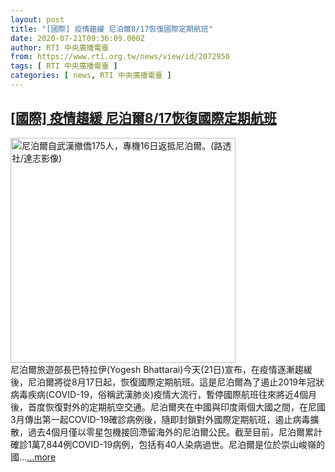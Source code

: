 ```yaml
---
layout: post
title: "[國際] 疫情趨緩 尼泊爾8/17恢復國際定期航班"
date: 2020-07-21T09:36:09.000Z
author: RTI 中央廣播電臺
from: https://www.rti.org.tw/news/view/id/2072950
tags: [ RTI 中央廣播電臺 ]
categories: [ news, RTI 中央廣播電臺 ]
---
```

<!--1595324169000-->
[[國際] 疫情趨緩 尼泊爾8/17恢復國際定期航班](https://www.rti.org.tw/news/view/id/2072950)
------

<div>
<img src="https://static.rti.org.tw/assets/thumbnails/2020/02/16/9ae368d057e96284f90a4fa5a9e8160e.jpg" width="360" alt="尼泊爾自武漢撤僑175人，專機16日返抵尼泊爾。(路透社/達志影像)" title="尼泊爾自武漢撤僑175人，專機16日返抵尼泊爾。(路透社/達志影像)"><br>尼泊爾旅遊部長巴特拉伊(Yogesh Bhattarai)今天(21日)宣布，在疫情逐漸趨緩後，尼泊爾將從8月17日起，恢復國際定期航班。這是尼泊爾為了遏止2019年冠狀病毒疾病(COVID-19，俗稱武漢肺炎)疫情大流行，暫停國際航班往來將近4個月後，首度恢復對外的定期航空交通。尼泊爾夾在中國與印度兩個大國之間，在尼國3月傳出第一起COVID-19確診病例後，隨即封鎖對外國際定期航班，遏止病毒擴散，過去4個月僅以零星包機接回滯留海外的尼泊爾公民。截至目前，尼泊爾累計確診1萬7,844例COVID-19病例，包括有40人染病過世。尼泊爾是位於崇山峻嶺的國...<a target="_blank" href="https://www.rti.org.tw/news/view/id/2072950">...more</a>
</div>
